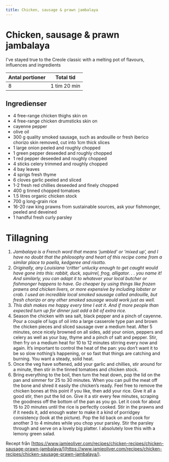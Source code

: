 ```yaml
---
title: Chicken, sausage & prawn jambalaya
---
```

# Chicken, sausage & prawn jambalaya

I've stayed true to the Creole classic with a melting pot of flavours, influences and ingredients

| Antal portioner | Total tid    |
| --------------- | ------------ |
| 8               | 1 tim 20 min |

## Ingredienser
* 4  free-range chicken thighs skin on
* 4  free-range chicken drumsticks skin on
*   cayenne pepper 
*   olive oil 
* 300 g quality smoked sausage, such as andouille or fresh iberico chorizo skin removed, cut into 1cm thick slices
* 1 large onion peeled and roughly chopped
* 1  green pepper deseeded and roughly chopped
* 1  red pepper deseeded and roughly chopped
* 4 sticks celery trimmed and roughly chopped
* 4  bay leaves 
* 4 sprigs fresh thyme 
* 6 cloves garlic peeled and sliced
* 1-2  fresh red chillies deseeded and finely chopped
* 400 g tinned chopped tomatoes 
* 1.5 litres organic chicken stock 
* 700 g long-grain rice 
* 16-20  raw king prawns from sustainable sources, ask your fishmonger, peeled and deveined
* 1 handful fresh curly parsley 

# Tillagning
<ol class="recipeSteps"><li><i>Jambalaya is a French word that means ‘jumbled’ or ‘mixed up’, and I have no doubt that the philosophy and heart of this recipe come from a similar place to paella, kedgeree and risotto.</li><li>Originally, any Louisiana ‘critter’ unlucky enough to get caught would have gone into this: rabbit, duck, squirrel, frog, alligator. . . you name it! And similarly, you can adapt it to whatever your local butcher or fishmonger happens to have. Go cheaper by using things like frozen prawns and chicken livers, or more expensive by including lobster or crab. I used an incredible local smoked sausage called andouille, but fresh chorizo or any other smoked sausage would work just as well.</li><li>This dish makes me happy every time I eat it. And if more people than expected turn up for dinner just add a bit of extra rice.</i></li><li>Season the chicken with sea salt, black pepper and a pinch of cayenne. Pour a couple of lugs of oil into a large casserole type pan and brown the chicken pieces and sliced sausage over a medium heat. After 5 minutes, once nicely browned on all sides, add your onion, peppers and celery as well as your bay, thyme and a pinch of salt and pepper. Stir, then fry on a medium heat for 10 to 12 minutes stirring every now and again. It’s important to control the heat of the pan: you don’t want it to be so slow nothing’s happening, or so fast that things are catching and burning. You want a steady, solid heat.</li><li>Once the veg have softened, add your garlic and chillies, stir around for a minute, then stir in the tinned tomatoes and chicken stock.</li><li>Bring everything to the boil, then turn the heat down, pop the lid on the pan and simmer for 25 to 30 minutes. When you can pull the meat off the bone and shred it easily the chicken’s ready. Feel free to remove the chicken bones at this point if you like, then add your rice. Give it all a good stir, then put the lid on. Give it a stir every few minutes, scraping the goodness off the bottom of the pan as you go. Let it cook for about 15 to 20 minutes until the rice is perfectly cooked. Stir in the prawns and if it needs it, add enough water to make it a kind of porridgey consistency (look at the picture). Pop the lid back on and cook for another 3 to 4 minutes while you chop your parsley. Stir the parsley through and serve on a lovely big platter. I absolutely love this with a lemony green salad.</li></ol>


Recept från [https://www.jamieoliver.com/recipes/chicken-recipes/chicken-sausage-prawn-jambalaya/](https://www.jamieoliver.com/recipes/chicken-recipes/chicken-sausage-prawn-jambalaya/).
